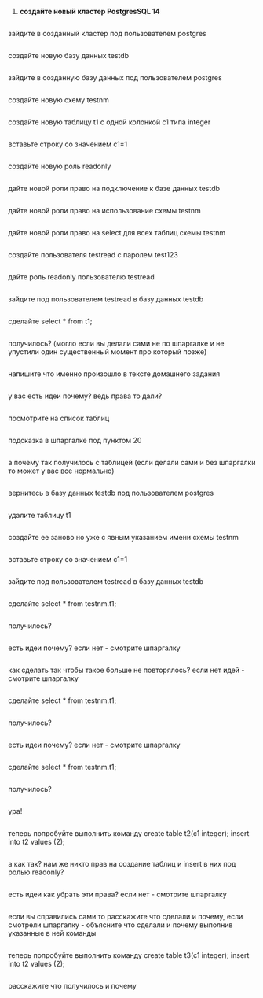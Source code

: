 1. **создайте новый кластер PostgresSQL 14**
   ```
   ```
зайдите в созданный кластер под пользователем postgres
   ```
   ```
создайте новую базу данных testdb
   ```
   ```
зайдите в созданную базу данных под пользователем postgres
   ```
   ```
создайте новую схему testnm
   ```
   ```
создайте новую таблицу t1 с одной колонкой c1 типа integer
   ```
   ```
вставьте строку со значением c1=1
   ```
   ```
создайте новую роль readonly
   ```
   ```
дайте новой роли право на подключение к базе данных testdb
   ```
   ```
дайте новой роли право на использование схемы testnm
   ```
   ```
дайте новой роли право на select для всех таблиц схемы testnm
   ```
   ```
создайте пользователя testread с паролем test123
   ```
   ```
дайте роль readonly пользователю testread
   ```
   ```
зайдите под пользователем testread в базу данных testdb
   ```
   ```
сделайте select * from t1;
   ```
   ```
получилось? (могло если вы делали сами не по шпаргалке и не упустили один существенный момент про который позже)
   ```
   ```
напишите что именно произошло в тексте домашнего задания
   ```
   ```
у вас есть идеи почему? ведь права то дали?
   ```
   ```
посмотрите на список таблиц
   ```
   ```
подсказка в шпаргалке под пунктом 20
   ```
   ```
а почему так получилось с таблицей (если делали сами и без шпаргалки то может у вас все нормально)
   ```
   ```
вернитесь в базу данных testdb под пользователем postgres
   ```
   ```
удалите таблицу t1
   ```
   ```
создайте ее заново но уже с явным указанием имени схемы testnm
   ```
   ```
вставьте строку со значением c1=1
   ```
   ```
зайдите под пользователем testread в базу данных testdb
   ```
   ```
сделайте select * from testnm.t1;
   ```
   ```
получилось?
   ```
   ```
есть идеи почему? если нет - смотрите шпаргалку
   ```
   ```
как сделать так чтобы такое больше не повторялось? если нет идей - смотрите шпаргалку
   ```
   ```
сделайте select * from testnm.t1;
   ```
   ```
получилось?
   ```
   ```
есть идеи почему? если нет - смотрите шпаргалку
   ```
   ```
сделайте select * from testnm.t1;
   ```
   ```
получилось?
   ```
   ```
ура!
   ```
   ```
теперь попробуйте выполнить команду create table t2(c1 integer); insert into t2 values (2);
   ```
   ```
а как так? нам же никто прав на создание таблиц и insert в них под ролью readonly?
   ```
   ```
есть идеи как убрать эти права? если нет - смотрите шпаргалку
   ```
   ```
если вы справились сами то расскажите что сделали и почему, если смотрели шпаргалку - объясните что сделали и почему выполнив указанные в ней команды
   ```
   ```
теперь попробуйте выполнить команду create table t3(c1 integer); insert into t2 values (2);
   ```
   ```
расскажите что получилось и почему
   ```
   ```
